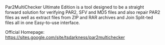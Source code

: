 Par2MultiChecker Ultimate Edition is a tool designed to be a straight forward solution for verifying PAR2, SFV and MD5 files and also repair PAR2 files as well as extract files from ZIP and RAR archives and Join Split-ted files all in one Easy-to-use interface.

Official Homepage:
https://sites.google.com/site/tsdarkness/par2multichecker
